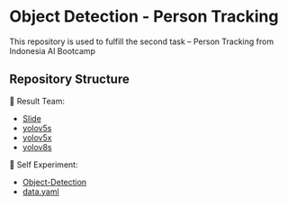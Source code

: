 # Object Detection - Person Tracking
This repository is used to fulfill the second task – Person Tracking from Indonesia AI Bootcamp

## Repository Structure
🔗 Result Team:
- [Slide](https://github.com/dikhaarianda/PersonTracking/blob/master/Result-Team/Project%202%20-%20Person%20Tracking.pdf)
- [yolov5s](https://github.com/dikhaarianda/PersonTracking/blob/master/Result-Team/yolov5s.ipynb)
- [yolov5x](https://github.com/dikhaarianda/PersonTracking/blob/master/Result-Team/yolov5x.ipynb)
- [yolov8s](https://github.com/dikhaarianda/PersonTracking/blob/master/Result-Team/yolov8s.ipynb)

🔗 Self Experiment:
- [Object-Detection](https://github.com/dikhaarianda/PersonTracking/blob/master/Self-Experiment/ObjectDetection.ipynb)
- [data.yaml](https://github.com/dikhaarianda/PersonTracking/blob/master/Self-Experiment/data.yaml)
